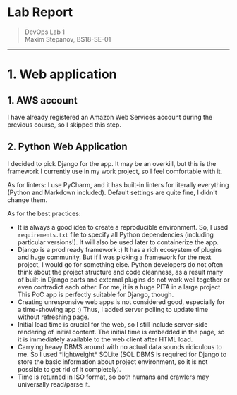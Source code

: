 # Lab Report
> DevOps Lab 1
> <br>
> Maxim Stepanov, BS18-SE-01

---

# 1. Web application

## 1. AWS account
I have already registered an Amazon Web Services account during the previous course, so I skipped this step.

## 2. Python Web Application
I decided to pick Django for the app. It may be an overkill, but this is the framework I currently use in my work project, so I feel comfortable with it.

As for linters: I use PyCharm, and it has built-in linters for literally everything (Python and Markdown included). Default settings are quite fine, I didn't change them.

As for the best practices:
 - It is always a good idea to create a reproducible environment. So, I used `requirements.txt` file to specify all Python dependencies (including particular versions!). It will also be used later to containerize the app.
 - Django is a prod ready framework :) It has a rich ecosystem of plugins and huge community. But if I was picking a framework for the next project, I would go for something else. Python developers do not often think about the project structure and code cleanness, as a result many of built-in Django parts and external plugins do not work well together or even contradict each other. For me, it is a huge PITA in a large project. This PoC app is perfectly suitable for Django, though.
 - Creating unresponsive web apps is not considered good, especially for a time-showing app :) Thus, I added server polling to update time without refreshing page.
 - Initial load time is crucial for the web, so I still include server-side rendering of initial content. The initial time is embedded in the page, so it is immediately available to the web client after HTML load.
 - Carrying heavy DBMS around with no actual data sounds ridiculous to me. So I used \*lightweight\* SQLite (SQL DBMS is required for Django to store the basic information about project environment, so it is not possible to get rid of it completely).
 - Time is returned in ISO format, so both humans and crawlers may universally read/parse it.

## 